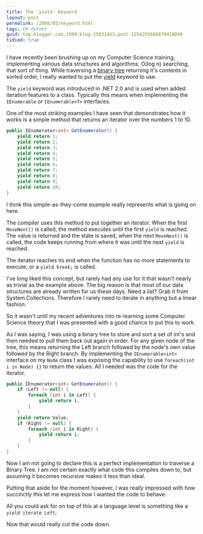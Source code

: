 ```yaml
---
title: The 'yield' Keyword
layout: post
permalink: /2008/05/keyword.html
tags: C# dotnet
guid: tag:blogger.com,1999:blog-25631453.post-1254255686870418048
tidied: true
---
```



I have recently been brushing up on my Computer Science training, implementing various data structures and algorithms, O(log n) searching, that sort of thing. While traversing a [binary tree](http://en.wikipedia.org/wiki/Binary_Tree) returning it's contents in sorted order, I really wanted to put the [yield](http://msdn.microsoft.com/en-us/library/9k7k7cf0.aspx) keyword to use.  

<!-- more -->

The `yield` keyword was introduced in .NET 2.0 and is used when added iteration features to a class. Typically this means when implementing the `IEnumerable` or `IEnumerable<T>` interfaces.  
  
One of the most striking examples I have seen that demonstrates how it works is a simple method that returns an iterator over the numbers 1 to 10.  
     
```csharp
public IEnumerator<int> GetEnumerator() {
    yield return 1;
    yield return 2;
    yield return 3;
    yield return 4;
    yield return 5;
    yield return 6;
    yield return 7;
    yield return 8;
    yield return 9;
    yield return 10;
}
```


I think this simple-as-they-come example really represents what is going on here.

The compiler uses this method to put together an iterator. When the first `MoveNext()` is called, the method executes until the first `yield` is reached. The value is returned and the state is saved, when the next `MoveNext()` is called, the code keeps running from where it was until the next `yield` is reached. 

The iterator reaches its end when the function has no more statements to execute, or a `yield break;` is called.  

I've long liked this concept, but rarely had any use for it that wasn't nearly as trivial as the example above. The big reason is that most of our data structures are already written for us these days. Need a list? Grab it from System.Collections. Therefore I rarely need to iterate in anything but a linear fashion.  

So it wasn't until my recent adventures into re-learning some Computer Science theory that I was presented with a good chance to put this to work. 
  
As I was saying, I was using a binary tree to store and sort a set of int's and then needed to pull them back out again in order. For any given node of the tree, this means returning the Left branch followed by the node's own value followed by the Right branch. By implementing the `IEnumerable<int>` interface on my `Node` class I was exposing the capability to use `foreach(int i in Node) {}` to return the values. All I needed was the code for the iterator.  

```csharp
public IEnumerator<int> GetEnumerator() {
    if (Left != null) {
        foreach (int i in Left) {
            yield return i;
        }
    }
    yield return Value;
    if (Right != null) {
        foreach (int i in Right) {
            yield return i;
        }
    }
}
```

Now I am not going to declare this is a perfect implementation to traverse a Binary Tree. I am not certain exactly what code this compiles down to, but assuming it becomes recursive makes it less than ideal. 

Putting that aside for the moment however, I was really impressed with how succinctly this let me express how I wanted the code to behave.  

All you could ask for on top of this at a language level is something like a 
  `yield iterate Left`;

Now that would really cut the code down.  
  
